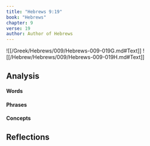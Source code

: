 ```yaml
---
title: "Hebrews 9:19"
book: "Hebrews"
chapter: 9
verse: 19
author: Author of Hebrews
---
```

![[/Greek/Hebrews/009/Hebrews-009-019G.md#Text]]
![[/Hebrew/Hebrews/009/Hebrews-009-019H.md#Text]]

## Analysis

#### Words

#### Phrases

#### Concepts

## Reflections
